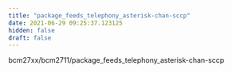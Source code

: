 ```yaml
---
title: "package_feeds_telephony_asterisk-chan-sccp"
date: 2021-06-29 09:25:37.123125
hidden: false
draft: false
---
```


bcm27xx/bcm2711/package_feeds_telephony_asterisk-chan-sccp

